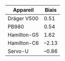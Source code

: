 | Appareil     | Biais |
| ------------ | ----- |
| Dräger V500 | 0.51  |
| PB980        | 0.54  |
| Hamilton-G5  | 1.62  |
| Hamilton-C6  | –2.13 |
| Servo-U      | –0.86 |
